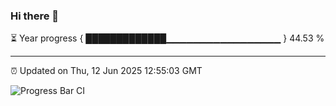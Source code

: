 ### Hi there 👋

⏳ Year progress { █████████████▁▁▁▁▁▁▁▁▁▁▁▁▁▁▁▁▁ } 44.53 %

---

⏰ Updated on Thu, 12 Jun 2025 12:55:03 GMT

![Progress Bar CI](https://github.com/DhruviPatel157/GitHub-Actions-Demo/workflows/Progress%20Bar%20CI/badge.svg)
